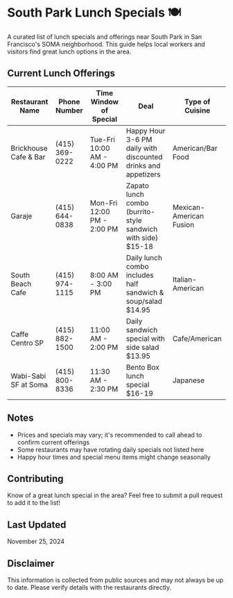 # South Park Lunch Specials 🍽️

A curated list of lunch specials and offerings near South Park in San Francisco's SOMA neighborhood. This guide helps local workers and visitors find great lunch options in the area.

## Current Lunch Offerings

| Restaurant Name | Phone Number | Time Window of Special | Deal | Type of Cuisine |
|----------------|--------------|----------------------|------|------------------|
| Brickhouse Cafe & Bar | (415) 369-0222 | Tue-Fri 10:00 AM - 4:00 PM | Happy Hour 3-6 PM daily with discounted drinks and appetizers | American/Bar Food |
| Garaje | (415) 644-0838 | Mon-Fri 12:00 PM - 2:00 PM | Zapato lunch combo (burrito-style sandwich with side) $15-18 | Mexican-American Fusion |
| South Beach Cafe | (415) 974-1115 | 8:00 AM - 3:00 PM | Daily lunch combo includes half sandwich & soup/salad $14.95 | Italian-American |
| Caffe Centro SP | (415) 882-1500 | 11:00 AM - 2:00 PM | Daily sandwich special with side salad $13.95 | Cafe/American |
| Wabi-Sabi SF at Soma | (415) 800-8336 | 11:30 AM - 2:30 PM | Bento Box lunch special $16-19 | Japanese |

## Notes
- Prices and specials may vary; it's recommended to call ahead to confirm current offerings
- Some restaurants may have rotating daily specials not listed here
- Happy hour times and special menu items might change seasonally

## Contributing
Know of a great lunch special in the area? Feel free to submit a pull request to add it to the list!

## Last Updated
November 25, 2024

## Disclaimer
This information is collected from public sources and may not always be up to date. Please verify details with the restaurants directly.